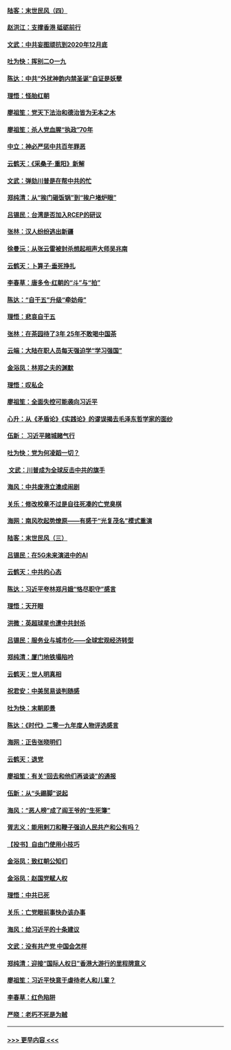 #### [陆客：末世民风（四）](../pages/nsc993/n11749203.md?t=12281144) 
#### [赵洪江：支撑香港 砥砺前行](../pages/nsc993/n11748482.md?t=12281144) 
#### [文武：中共妄图顽抗到2020年12月底](../pages/nsc993/n11748446.md?t=12281144) 
#### [吐为快：挥别二O一九](../pages/nsc993/n11748411.md?t=12281144) 
#### [陈达：中共“外扰神韵内禁圣诞”自证是妖孽](../pages/nsc993/n11748226.md?t=12281144) 
#### [理悟：怪胎红朝](../pages/nsc993/n11748206.md?t=12281144) 
#### [廖祖笙：党天下法治和德治皆为无本之木](../pages/nsc993/n11748135.md?t=12281144) 
#### [廖祖笙：杀人党血腥“执政”70年](../pages/nsc993/n11745144.md?t=12281144) 
#### [中立：神必严惩中共百年罪恶](../pages/nsc993/n11744970.md?t=12281144) 
#### [云鹤天：《采桑子‧重阳》新解](../pages/nsc993/n11744948.md?t=12281144) 
#### [文武：弹劾川普是在帮中共的忙](../pages/nsc993/n11744758.md?t=12281144) 
#### [郑纯清：从“挨门砸饭锅”到“挨户堵炉眼”](../pages/nsc993/n11744745.md?t=12281144) 
#### [吕锡民：台湾是否加入RCEP的研议](../pages/nsc993/n11744701.md?t=12281144) 
#### [张林：汉人纷纷逃出新疆](../pages/nsc993/n11743530.md?t=12281144) 
#### [徐曼沅：从张云雷被封杀想起相声大师吴兆南](../pages/nsc993/n11741816.md?t=12281144) 
#### [云鹤天：卜算子‧垂死挣扎](../pages/nsc993/n11739956.md?t=12281144) 
#### [李春草：唐多令‧红朝的“斗”与“拍”](../pages/nsc993/n11739830.md?t=12281144) 
#### [陈达：“自干五”升级“牵妨母”](../pages/nsc993/n11739724.md?t=12281144) 
#### [理悟：悲哀自干五](../pages/nsc993/n11739547.md?t=12281144) 
#### [张林：在茶园待了3年 25年不敢喝中国茶](../pages/nsc993/n11739240.md?t=12281144) 
#### [云端：大陆在职人员每天强迫学“学习强国”](../pages/nsc993/n11738735.md?t=12281144) 
#### [金浴凤：林郑之夫的渊默](../pages/nsc993/n11737735.md?t=12281144) 
#### [理悟：叹私企](../pages/nsc993/n11737715.md?t=12281144) 
#### [廖祖笙：全面失控可能袭向习近平](../pages/nsc993/n11737704.md?t=12281144) 
#### [心升：从《矛盾论》《实践论》的谬误揭去毛泽东哲学家的面纱](../pages/nsc993/n11736962.md?t=12281144) 
#### [伍新： 习近平赌城赌气行](../pages/nsc993/n11736929.md?t=12281144) 
#### [吐为快：党为何凌蹈一切？](../pages/nsc993/n11736915.md?t=12281144) 
#### [ 文武：川普成为全球反击中共的旗手](../pages/nsc993/n11736882.md?t=12281144) 
#### [海风：中共废港立澳成闹剧](../pages/nsc993/n11735857.md?t=12281144) 
#### [关乐：修改校章不过是自往死凑的亡党臭棋](../pages/nsc993/n11735097.md?t=12281144) 
#### [海网：南风吹起势燎原——有感于“光复茂名”模式重演](../pages/nsc993/n11732308.md?t=12281144) 
#### [陆客：末世民风（三）](../pages/nsc993/n11732211.md?t=12281144) 
#### [吕锡民：在5G未来演进中的AI](../pages/nsc993/n11730010.md?t=12281144) 
#### [云鹤天：中共的心态](../pages/nsc993/n11729906.md?t=12281144) 
#### [陈达：习近平夸林郑月娥“恪尽职守”感言](../pages/nsc993/n11729881.md?t=12281144) 
#### [理悟：天开眼](../pages/nsc993/n11729699.md?t=12281144) 
#### [洪微：英超球星也遭中共封杀](../pages/nsc993/n11727243.md?t=12281144) 
#### [吕锡民：服务业与城市化——全球宏观经济转型](../pages/nsc993/n11725845.md?t=12281144) 
#### [郑纯清：厦门地铁塌陷吟](../pages/nsc993/n11725813.md?t=12281144) 
#### [云鹤天：世人明真相](../pages/nsc993/n11725621.md?t=12281144) 
#### [祝君安：中美贸易谈判随感](../pages/nsc993/n11725609.md?t=12281144) 
#### [吐为快：末朝即景](../pages/nsc993/n11723365.md?t=12281144) 
#### [陈达：《时代》二零一九年度人物评选感言](../pages/nsc993/n11723337.md?t=12281144) 
#### [海网：正告张晓明们](../pages/nsc993/n11723228.md?t=12281144) 
#### [云鹤天：退党](../pages/nsc993/n11723056.md?t=12281144) 
#### [廖祖笙：有关“回去和他们再谈谈”的通报](../pages/nsc993/n11722442.md?t=12281144) 
#### [伍新：从“头踢脚”说起](../pages/nsc993/n11722429.md?t=12281144) 
#### [海风：“恶人榜”成了阎王爷的“生死簿”](../pages/nsc993/n11722272.md?t=12281144) 
#### [胥志义：能用剌刀和鞭子强迫人民共产和公有吗？](../pages/nsc993/n11720569.md?t=12281144) 
#### [【投书】自由门使用小技巧](../pages/nsc993/n11720180.md?t=12281144) 
#### [金浴凤：致红朝公知们](../pages/nsc993/n11720563.md?t=12281144) 
#### [金浴凤：赵国党赋人权](../pages/nsc993/n11720533.md?t=12281144) 
#### [理悟：中共已死](../pages/nsc993/n11720233.md?t=12281144) 
#### [关乐：亡党眼前事快办该办事](../pages/nsc993/n11719160.md?t=12281144) 
#### [海风：给习近平的十条建议](../pages/nsc993/n11717616.md?t=12281144) 
#### [文武：没有共产党 中国会怎样](../pages/nsc993/n11717584.md?t=12281144) 
#### [郑纯清：迎接“国际人权日”香港大游行的里程牌意义](../pages/nsc993/n11717417.md?t=12281144) 
#### [廖祖笙：习近平快意于虐待老人和儿童？](../pages/nsc993/n11715313.md?t=12281144) 
#### [李春草：红色陷阱](../pages/nsc993/n11715029.md?t=12281144) 
#### [严晓：老朽不死是为贼](../pages/nsc993/n11712910.md?t=12281144) 

----
#### [ >>> 更早内容 <<< ](../indexes/nsc993-earlier.md)

